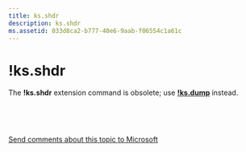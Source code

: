 ```yaml
---
title: ks.shdr
description: ks.shdr
ms.assetid: 033d8ca2-b777-40e6-9aab-f06554c1a61c
---
```


# !ks.shdr


The **!ks.shdr** extension command is obsolete; use [**!ks.dump**](-ks-dump.md) instead.

 

 

[Send comments about this topic to Microsoft](mailto:wsddocfb@microsoft.com?subject=Documentation%20feedback%20[debugger\debugger]:%20!ks.shdr%20%20RELEASE:%20%285/15/2017%29&body=%0A%0APRIVACY%20STATEMENT%0A%0AWe%20use%20your%20feedback%20to%20improve%20the%20documentation.%20We%20don't%20use%20your%20email%20address%20for%20any%20other%20purpose,%20and%20we'll%20remove%20your%20email%20address%20from%20our%20system%20after%20the%20issue%20that%20you're%20reporting%20is%20fixed.%20While%20we're%20working%20to%20fix%20this%20issue,%20we%20might%20send%20you%20an%20email%20message%20to%20ask%20for%20more%20info.%20Later,%20we%20might%20also%20send%20you%20an%20email%20message%20to%20let%20you%20know%20that%20we've%20addressed%20your%20feedback.%0A%0AFor%20more%20info%20about%20Microsoft's%20privacy%20policy,%20see%20http://privacy.microsoft.com/default.aspx. "Send comments about this topic to Microsoft")




